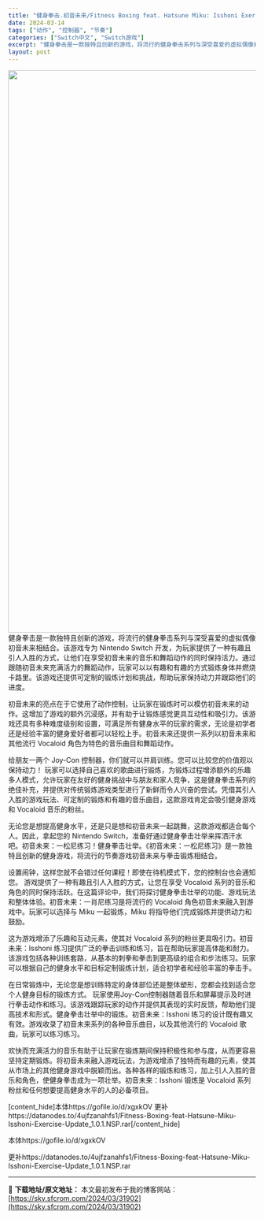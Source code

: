 ```yaml
---
title: "健身拳击.初音未来/Fitness Boxing feat. Hatsune Miku: Isshoni Exercise+更新1.0.1 Switch NSP原版"
date: 2024-03-14
tags: ["动作", "控制器", "节奏"]
categories: ["Switch中文", "Switch游戏"]
excerpt: "健身拳击是一款独特且创新的游戏，将流行的健身拳击系列与深受喜爱的虚拟偶像初音未来相结合。该游戏专为 Nintendo Switch 开发，为玩家提供了一种有趣且引人入胜的方式，让他们在享受初音未来的音乐和舞蹈动作的同时保持活力。通过跟随初音未来充满活力的舞蹈动作，玩家可以以有趣和有趣的方式锻炼身体并&hellip;"
layout: post
---
```


<img class="size-full wp-image-31903 aligncenter" src="https://sky.sfcrom.com/wp-content/uploads/2024/03/2024031400294610.webp" alt="" width="700" height="1142" />
健身拳击是一款独特且创新的游戏，将流行的健身拳击系列与深受喜爱的虚拟偶像初音未来相结合。该游戏专为 Nintendo Switch 开发，为玩家提供了一种有趣且引人入胜的方式，让他们在享受初音未来的音乐和舞蹈动作的同时保持活力。通过跟随初音未来充满活力的舞蹈动作，玩家可以以有趣和有趣的方式锻炼身体并燃烧卡路里。该游戏还提供可定制的锻炼计划和挑战，帮助玩家保持动力并跟踪他们的进度。

初音未来的亮点在于它使用了动作控制，让玩家在锻炼时可以模仿初音未来的动作。这增加了游戏的额外沉浸感，并有助于让锻炼感觉更具互动性和吸引力。该游戏还具有多种难度级别和设置，可满足所有健身水平的玩家的需求，无论是初学者还是经验丰富的健身爱好者都可以轻松上手。初音未来还提供一系列以初音未来和其他流行 Vocaloid 角色为特色的音乐曲目和舞蹈动作。

给朋友一两个 Joy-Con 控制器，你们就可以并肩训练。您可以比较您的价值观以保持动力！
玩家可以选择自己喜欢的歌曲进行锻炼，为锻炼过程增添额外的乐趣多人模式，允许玩家在友好的健身挑战中与朋友和家人竞争，这是健身拳击系列的绝佳补充，并提供对传统锻炼游戏类型进行了新鲜而令人兴奋的尝试。凭借其引人入胜的游戏玩法、可定制的锻炼和有趣的音乐曲目，这款游戏肯定会吸引健身游戏和 Vocaloid 音乐的粉丝。

无论您是想提高健身水平，还是只是想和初音未来一起跳舞，这款游戏都适合每个人。因此，拿起您的 Nintendo Switch，准备好通过健身拳击壮举来挥洒汗水吧。初音未来：一松尼练习！健身拳击壮举。《初音未来：一松尼练习》是一款独特且创新的健身游戏，将流行的节奏游戏初音未来与拳击锻炼相结合。

设置闹钟，这样您就不会错过任何课程！即使在待机模式下，您的控制台也会通知您。
游戏提供了一种有趣且引人入胜的方式，让您在享受 Vocaloid 系列的音乐和角色的同时保持活跃。在这篇评论中，我们将探讨健身拳击壮举的功能、游戏玩法和整体体验。初音未来：一肖尼练习是将流行的 Vocaloid 角色初音未来融入到游戏中。玩家可以选择与 Miku 一起锻炼，Miku 将指导他们完成锻炼并提供动力和鼓励。

这为游戏增添了乐趣和互动元素，使其对 Vocaloid 系列的粉丝更具吸引力。初音未来：Isshoni 练习提供广泛的拳击训练和练习，旨在帮助玩家提高体能和耐力。该游戏包括各种训练套路，从基本的刺拳和拳击到更高级的组合和步法练习。玩家可以根据自己的健身水平和目标定制锻炼计划，适合初学者和经验丰富的拳击手。

在日常锻炼中，无论您是想训练特定的身体部位还是整体塑形，您都会找到适合您个人健身目标的锻炼方式。
玩家使用Joy-Con控制器随着音乐和屏幕提示及时进行拳击动作和练习。该游戏跟踪玩家的动作并提供其表现的实时反馈，帮助他们提高技术和形式。健身拳击壮举中的锻炼。初音未来：Isshoni 练习的设计既有趣又有效。游戏收录了初音未来系列的各种音乐曲目，以及其他流行的 Vocaloid 歌曲，玩家可以练习练习。

欢快而充满活力的音乐有助于让玩家在锻炼期间保持积极性和参与度，从而更容易坚持定期锻炼。将初音未来融入游戏玩法，为游戏增添了独特而有趣的元素，使其从市场上的其他健身游戏中脱颖而出。各种各样的锻炼和练习，加上引人入胜的音乐和角色，使健身拳击成为一项壮举。初音未来：Isshoni 锻炼是 Vocaloid 系列粉丝和任何想要提高健身水平的人的必备项目。

[content_hide]本体https://gofile.io/d/xgxkOV
更补https://datanodes.to/4ujfzanahfs1/Fitness-Boxing-feat-Hatsune-Miku-Isshoni-Exercise-Update_1.0.1.NSP.rar[/content_hide]

<!--wechatfans start-->本体https://gofile.io/d/xgxkOV
更补https://datanodes.to/4ujfzanahfs1/Fitness-Boxing-feat-Hatsune-Miku-Isshoni-Exercise-Update_1.0.1.NSP.rar<!--wechatfans end-->

---
📖 **下载地址/原文地址：** 本文最初发布于我的博客网站：[https://sky.sfcrom.com/2024/03/31902](https://sky.sfcrom.com/2024/03/31902)
